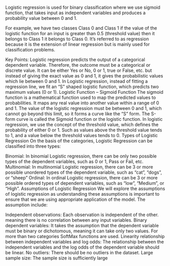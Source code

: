 Logistic regression is used for binary classification where we use sigmoid function, that takes input as independent variables and produces a probability value between 0 and 1.

For example, we have two classes Class 0 and Class 1 if the value of the logistic function for an input is greater than 0.5 (threshold value) then it belongs to Class 1 it belongs to Class 0. It’s referred to as regression because it is the extension of linear regression but is mainly used for classification problems.


Key Points:
Logistic regression predicts the output of a categorical dependent variable. Therefore, the outcome must be a categorical or discrete value.
It can be either Yes or No, 0 or 1, true or False, etc. but instead of giving the exact value as 0 and 1, it gives the probabilistic values which lie between 0 and 1.
In Logistic regression, instead of fitting a regression line, we fit an “S” shaped logistic function, which predicts two maximum values (0 or 1).
Logistic Function – Sigmoid Function
The sigmoid function is a mathematical function used to map the predicted values to probabilities.
It maps any real value into another value within a range of 0 and 1. The value of the logistic regression must be between 0 and 1, which cannot go beyond this limit, so it forms a curve like the “S” form.
The S-form curve is called the Sigmoid function or the logistic function.
In logistic regression, we use the concept of the threshold value, which defines the probability of either 0 or 1. Such as values above the threshold value tends to 1, and a value below the threshold values tends to 0.
Types of Logistic Regression
On the basis of the categories, Logistic Regression can be classified into three types:

Binomial: In binomial Logistic regression, there can be only two possible types of the dependent variables, such as 0 or 1, Pass or Fail, etc.
Multinomial: In multinomial Logistic regression, there can be 3 or more possible unordered types of the dependent variable, such as “cat”, “dogs”, or “sheep”
Ordinal: In ordinal Logistic regression, there can be 3 or more possible ordered types of dependent variables, such as “low”, “Medium”, or “High”.
Assumptions of Logistic Regression
We will explore the assumptions of logistic regression as understanding these assumptions is important to ensure that we are using appropriate application of the model. The assumption include:

Independent observations: Each observation is independent of the other. meaning there is no correlation between any input variables.
Binary dependent variables: It takes the assumption that the dependent variable must be binary or dichotomous, meaning it can take only two values. For more than two categories SoftMax functions are used.
Linearity relationship between independent variables and log odds: The relationship between the independent variables and the log odds of the dependent variable should be linear.
No outliers: There should be no outliers in the dataset.
Large sample size: The sample size is sufficiently large